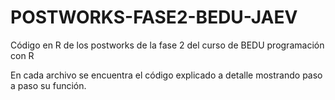 # POSTWORKS-FASE2-BEDU-JAEV
Código en R de los postworks de la fase 2 del curso de BEDU programación con R

En cada archivo se encuentra el código explicado a detalle mostrando paso a paso su función.

